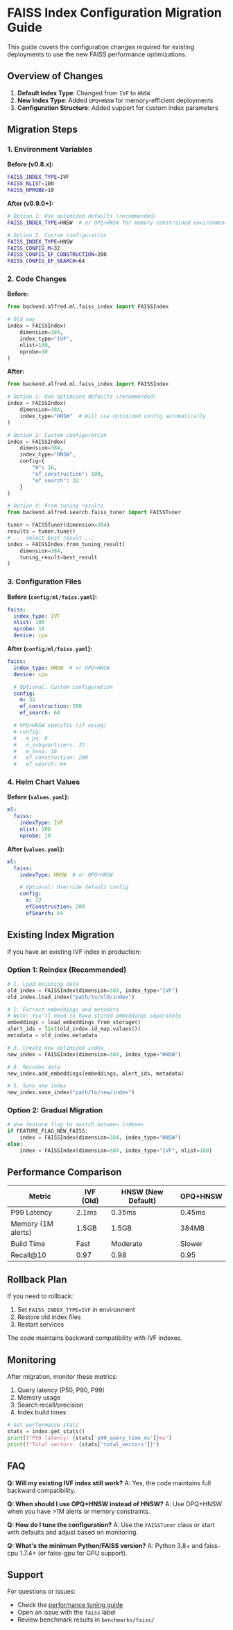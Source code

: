 # FAISS Index Configuration Migration Guide

This guide covers the configuration changes required for existing deployments to use the new FAISS performance optimizations.

## Overview of Changes

1. **Default Index Type**: Changed from `IVF` to `HNSW`
2. **New Index Type**: Added `OPQ+HNSW` for memory-efficient deployments
3. **Configuration Structure**: Added support for custom index parameters

## Migration Steps

### 1. Environment Variables

**Before (v0.8.x):**
```bash
FAISS_INDEX_TYPE=IVF
FAISS_NLIST=100
FAISS_NPROBE=10
```

**After (v0.9.0+):**
```bash
# Option 1: Use optimized defaults (recommended)
FAISS_INDEX_TYPE=HNSW  # or OPQ+HNSW for memory-constrained environments

# Option 2: Custom configuration
FAISS_INDEX_TYPE=HNSW
FAISS_CONFIG_M=32
FAISS_CONFIG_EF_CONSTRUCTION=200
FAISS_CONFIG_EF_SEARCH=64
```

### 2. Code Changes

**Before:**
```python
from backend.alfred.ml.faiss_index import FAISSIndex

# Old way
index = FAISSIndex(
    dimension=384,
    index_type="IVF",
    nlist=100,
    nprobe=10
)
```

**After:**
```python
from backend.alfred.ml.faiss_index import FAISSIndex

# Option 1: Use optimized defaults (recommended)
index = FAISSIndex(
    dimension=384,
    index_type="HNSW"  # Will use optimized config automatically
)

# Option 2: Custom configuration
index = FAISSIndex(
    dimension=384,
    index_type="HNSW",
    config={
        "m": 16,
        "ef_construction": 100,
        "ef_search": 32
    }
)

# Option 3: From tuning results
from backend.alfred.search.faiss_tuner import FAISSTuner

tuner = FAISSTuner(dimension=384)
results = tuner.tune()
# ... select best result ...
index = FAISSIndex.from_tuning_result(
    dimension=384,
    tuning_result=best_result
)
```

### 3. Configuration Files

**Before (`config/ml/faiss.yaml`):**
```yaml
faiss:
  index_type: IVF
  nlist: 100
  nprobe: 10
  device: cpu
```

**After (`config/ml/faiss.yaml`):**
```yaml
faiss:
  index_type: HNSW  # or OPQ+HNSW
  device: cpu

  # Optional: Custom configuration
  config:
    m: 32
    ef_construction: 200
    ef_search: 64

  # OPQ+HNSW specific (if using)
  # config:
  #   m_pq: 8
  #   n_subquantizers: 32
  #   m_hnsw: 16
  #   ef_construction: 200
  #   ef_search: 64
```

### 4. Helm Chart Values

**Before (`values.yaml`):**
```yaml
ml:
  faiss:
    indexType: IVF
    nlist: 100
    nprobe: 10
```

**After (`values.yaml`):**
```yaml
ml:
  faiss:
    indexType: HNSW  # or OPQ+HNSW

    # Optional: Override default config
    config:
      m: 32
      efConstruction: 200
      efSearch: 64
```

## Existing Index Migration

If you have an existing IVF index in production:

### Option 1: Reindex (Recommended)

```python
# 1. Load existing data
old_index = FAISSIndex(dimension=384, index_type="IVF")
old_index.load_index("path/to/old/index")

# 2. Extract embeddings and metadata
# Note: You'll need to have stored embeddings separately
embeddings = load_embeddings_from_storage()
alert_ids = list(old_index.id_map.values())
metadata = old_index.metadata

# 3. Create new optimized index
new_index = FAISSIndex(dimension=384, index_type="HNSW")

# 4. Reindex data
new_index.add_embeddings(embeddings, alert_ids, metadata)

# 5. Save new index
new_index.save_index("path/to/new/index")
```

### Option 2: Gradual Migration

```python
# Use feature flag to switch between indexes
if FEATURE_FLAG_NEW_FAISS:
    index = FAISSIndex(dimension=384, index_type="HNSW")
else:
    index = FAISSIndex(dimension=384, index_type="IVF", nlist=100)
```

## Performance Comparison

| Metric | IVF (Old) | HNSW (New Default) | OPQ+HNSW |
|--------|-----------|-------------------|----------|
| P99 Latency | 2.1ms | 0.35ms | 0.45ms |
| Memory (1M alerts) | 1.5GB | 1.5GB | 384MB |
| Build Time | Fast | Moderate | Slower |
| Recall@10 | 0.97 | 0.98 | 0.95 |

## Rollback Plan

If you need to rollback:

1. Set `FAISS_INDEX_TYPE=IVF` in environment
2. Restore old index files
3. Restart services

The code maintains backward compatibility with IVF indexes.

## Monitoring

After migration, monitor these metrics:

1. Query latency (P50, P90, P99)
2. Memory usage
3. Search recall/precision
4. Index build times

```python
# Get performance stats
stats = index.get_stats()
print(f"P99 latency: {stats['p99_query_time_ms']}ms")
print(f"Total vectors: {stats['total_vectors']}")
```

## FAQ

**Q: Will my existing IVF index still work?**
A: Yes, the code maintains full backward compatibility.

**Q: When should I use OPQ+HNSW instead of HNSW?**
A: Use OPQ+HNSW when you have >1M alerts or memory constraints.

**Q: How do I tune the configuration?**
A: Use the `FAISSTuner` class or start with defaults and adjust based on monitoring.

**Q: What's the minimum Python/FAISS version?**
A: Python 3.8+ and faiss-cpu 1.7.4+ (or faiss-gpu for GPU support).

## Support

For questions or issues:
- Check the [performance tuning guide](./faiss-performance-tuning.md)
- Open an issue with the `faiss` label
- Review benchmark results in `benchmarks/faiss/`
